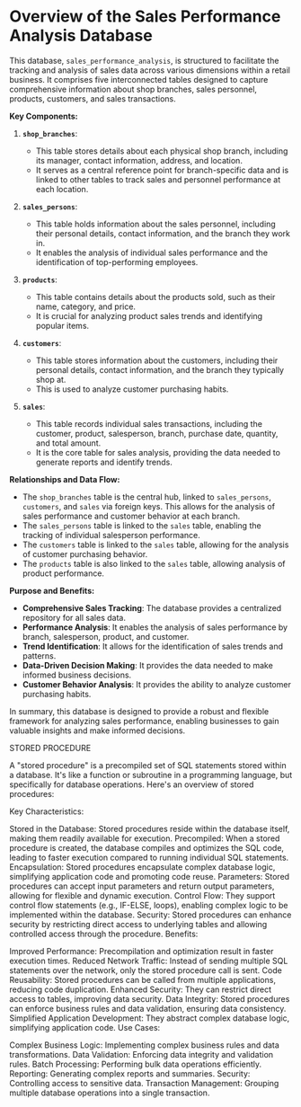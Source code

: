 # Overview of the Sales Performance Analysis Database

This database, `sales_performance_analysis`, is structured to facilitate the tracking and analysis of sales data across various dimensions within a retail business. It comprises five interconnected tables designed to capture comprehensive information about shop branches, sales personnel, products, customers, and sales transactions.

**Key Components:**

1.  **`shop_branches`**:
    * This table stores details about each physical shop branch, including its manager, contact information, address, and location.
    * It serves as a central reference point for branch-specific data and is linked to other tables to track sales and personnel performance at each location.

2.  **`sales_persons`**:
    * This table holds information about the sales personnel, including their personal details, contact information, and the branch they work in.
    * It enables the analysis of individual sales performance and the identification of top-performing employees.

3.  **`products`**:
    * This table contains details about the products sold, such as their name, category, and price.
    * It is crucial for analyzing product sales trends and identifying popular items.

4.  **`customers`**:
    * This table stores information about the customers, including their personal details, contact information, and the branch they typically shop at.
    * This is used to analyze customer purchasing habits.

5.  **`sales`**:
    * This table records individual sales transactions, including the customer, product, salesperson, branch, purchase date, quantity, and total amount.
    * It is the core table for sales analysis, providing the data needed to generate reports and identify trends.

**Relationships and Data Flow:**

* The `shop_branches` table is the central hub, linked to `sales_persons`, `customers`, and `sales` via foreign keys. This allows for the analysis of sales performance and customer behavior at each branch.
* The `sales_persons` table is linked to the `sales` table, enabling the tracking of individual salesperson performance.
* The `customers` table is linked to the `sales` table, allowing for the analysis of customer purchasing behavior.
* The `products` table is also linked to the `sales` table, allowing analysis of product performance.

**Purpose and Benefits:**

* **Comprehensive Sales Tracking**: The database provides a centralized repository for all sales data.
* **Performance Analysis**: It enables the analysis of sales performance by branch, salesperson, product, and customer.
* **Trend Identification**: It allows for the identification of sales trends and patterns.
* **Data-Driven Decision Making**: It provides the data needed to make informed business decisions.
* **Customer Behavior Analysis**: It provides the ability to analyze customer purchasing habits.

In summary, this database is designed to provide a robust and flexible framework for analyzing sales performance, enabling businesses to gain valuable insights and make informed decisions.

STORED PROCEDURE

A "stored procedure" is a precompiled set of SQL statements stored within a database. It's like a function or subroutine in a programming language, but specifically for database operations. Here's an overview of stored procedures:

Key Characteristics:

Stored in the Database: Stored procedures reside within the database itself, making them readily available for execution.
Precompiled: When a stored procedure is created, the database compiles and optimizes the SQL code, leading to faster execution compared to running individual SQL statements.
Encapsulation: Stored procedures encapsulate complex database logic, simplifying application code and promoting code reuse.
Parameters: Stored procedures can accept input parameters and return output parameters, allowing for flexible and dynamic execution.
Control Flow: They support control flow statements (e.g., IF-ELSE, loops), enabling complex logic to be implemented within the database.
Security: Stored procedures can enhance security by restricting direct access to underlying tables and allowing controlled access through the procedure.
Benefits:

Improved Performance: Precompilation and optimization result in faster execution times.
Reduced Network Traffic: Instead of sending multiple SQL statements over the network, only the stored procedure call is sent.
Code Reusability: Stored procedures can be called from multiple applications, reducing code duplication.
Enhanced Security: They can restrict direct access to tables, improving data security.
Data Integrity: Stored procedures can enforce business rules and data validation, ensuring data consistency.
Simplified Application Development: They abstract complex database logic, simplifying application code.
Use Cases:

Complex Business Logic: Implementing complex business rules and data transformations.
Data Validation: Enforcing data integrity and validation rules.
Batch Processing: Performing bulk data operations efficiently.
Reporting: Generating complex reports and summaries.
Security: Controlling access to sensitive data.
Transaction Management: Grouping multiple database operations into a single transaction.
